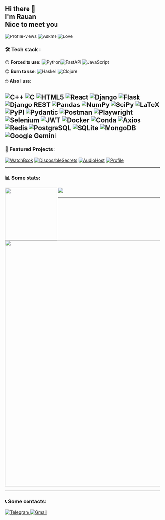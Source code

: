 <h2> Hi there 👋 <br> I'm Rauan <br> Nice to meet you </h2>


![Profile-views](https://komarev.com/ghpvc/?username=fluffy-dev)
![Askme](https://img.shields.io/badge/Ask%20me%20-%20Anything%20-blue)
![Love](https://img.shields.io/badge/Love%20-%20Algorithms%20and%20API's%20-blue)




### 🛠️ Tech stack :
😒 **Forced to use**:
![Python](https://img.shields.io/badge/Python-FFD43B?logo=python&logoColor=blue)![FastAPI](https://img.shields.io/badge/fastapi-109989?logo=FASTAPI&logoColor=white)
![JavaScript](https://img.shields.io/badge/JavaScript-323330?logo=javascript&logoColor=F7DF1E)

😍 **Born to use**:
![Haskell](https://img.shields.io/badge/Haskell-5D4F85?logo=haskell&logoColor=white)
![Clojure](https://img.shields.io/badge/Clojure-5881D8?logo=clojure&logoColor=white)

🤓 **Also I use**:

![C++](https://img.shields.io/badge/C%2B%2B-00599C?logo=c%2B%2B&logoColor=white)
![C](https://img.shields.io/badge/C-00599C?logo=c&logoColor=white)
![HTML5](https://img.shields.io/badge/HTML5-E34F26?logo=html5&logoColor=white)
![React](https://img.shields.io/badge/React-20232A?logo=react&logoColor=61DAFB)
![Django](https://img.shields.io/badge/Django-092E20?logo=django&logoColor=green)
![Flask](https://img.shields.io/badge/Flask-000000?logo=flask&logoColor=white)
![Django REST](https://img.shields.io/badge/django%20rest-ff1709?logo=django&logoColor=white)
![Pandas](https://img.shields.io/badge/Pandas-2C2D72?logo=pandas&logoColor=white)
![NumPy](https://img.shields.io/badge/Numpy-777BB4?logo=numpy&logoColor=white)
![SciPy](https://img.shields.io/badge/SciPy-654FF0?logo=SciPy&logoColor=white)
![LaTeX](https://img.shields.io/badge/LaTeX-47A141?logo=LaTeX&logoColor=white)
![PyPI](https://img.shields.io/badge/pypi-3775A9?logo=pypi&logoColor=white)
![Pydantic](https://img.shields.io/badge/Pydantic-E92063?logo=Pydantic&logoColor=white)
![Postman](https://img.shields.io/badge/Postman-FF6C37?logo=Postman&logoColor=white)
![Playwright](https://img.shields.io/badge/Playwright-45ba4b?logo=Playwright&logoColor=white)
![Selenium](https://img.shields.io/badge/Selenium-43B02A?logo=Selenium&logoColor=white)
![JWT](https://img.shields.io/badge/JWT-000000?logo=JSON%20web%20tokens&logoColor=white)
![Docker](https://img.shields.io/badge/Docker-2CA5E0?logo=docker&logoColor=white)
![Conda](https://img.shields.io/badge/conda-342B029.svg?&logo=anaconda&logoColor=white)
![Axios](https://img.shields.io/badge/axios-671ddf?&logo=axios&logoColor=white)
![Redis](https://img.shields.io/badge/redis-%23DD0031.svg?&logo=redis&logoColor=white)
![PostgreSQL](https://img.shields.io/badge/PostgreSQL-316192?logo=postgresql&logoColor=white)
![SQLite](https://img.shields.io/badge/Sqlite-003B57?logo=sqlite&logoColor=white)
![MongoDB](https://img.shields.io/badge/MongoDB-4EA94B?logo=mongodb&logoColor=white)
![Google Gemini](https://img.shields.io/badge/Google%20Gemini-8E75B2?logo=googlegemini&logoColor=white)
---

### 🌟 Featured Projects :

[![WatchBook](https://github-readme-stats.vercel.app/api/pin/?username=fluffy-dev&repo=WatchBook&theme=transparent)](https://github.com/fluffy-dev/WatchBook)
[![DisposableSecrets](https://github-readme-stats.vercel.app/api/pin/?username=fluffy-dev&repo=DisposableSecrets&layout=compact&theme=transparent)](https://github.com/fluffy-dev/DisposableSecrets)
[![AudioHost](https://github-readme-stats.vercel.app/api/pin/?username=fluffy-dev&repo=AudioHost&layout=compact&theme=transparent)](https://github.com/fluffy-dev/AudioHost)
[![Profile](https://github-readme-stats.vercel.app/api/pin/?username=fluffy-dev&repo=fluffy-dev&layout=compact&theme=transparent)](https://github.com/fluffy-dev/fluffy-dev)

---

### 📊 Some stats:
<div>
  <img height="170" align="left" src="https://github-readme-stats.vercel.app/api?username=fluffy-dev&count_private=true&include_all_commits=false&theme=transparent" />
  <img src="https://github-readme-stats.vercel.app/api/top-langs/?username=fluffy-dev&layout=compact&theme=transparent" />
</div>

---

<a href="https://github.com/ryo-ma/github-profile-trophy">
  <img width=800 src="https://github-profile-trophy.vercel.app/?username=fluffy-dev&column=10&theme=dracula&no-frame=true"/>
</a>

---

### 📞 Some contacts:

<div>
  <a href="https://google.com">
    <img alt="Telegram" src="https://img.shields.io/badge/Telegram-2CA5E0?logo=telegram&logoColor=white">
  </a>
  <a href="https://google.com">
    <img alt="Gmail" src="https://img.shields.io/badge/Gmail-D14836?logo=gmail&logoColor=white">
  </a>
</div>